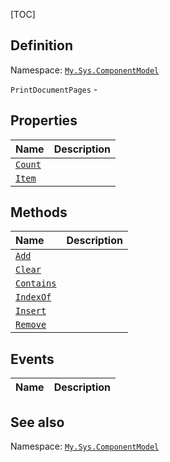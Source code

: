 [TOC]
## Definition
Namespace: [`My.Sys.ComponentModel`](My.Sys.ComponentModel.md)

`PrintDocumentPages` - 

## Properties
|Name|Description|
| :------------ | :------------ |
|[`Count`]("PrintDocumentPages.Count.md")||
|[`Item`]("PrintDocumentPages.Item.md")||

## Methods
|Name|Description|
| :------------ | :------------ |
|[`Add`]("PrintDocumentPages.Add.md")||
|[`Clear`]("PrintDocumentPages.Clear.md")||
|[`Contains`]("PrintDocumentPages.Contains.md")||
|[`IndexOf`]("PrintDocumentPages.IndexOf.md")||
|[`Insert`]("PrintDocumentPages.Insert.md")||
|[`Remove`]("PrintDocumentPages.Remove.md")||
## Events
|Name|Description|
| :------------ | :------------ |
## See also
Namespace: [`My.Sys.ComponentModel`](My.Sys.ComponentModel.md)
